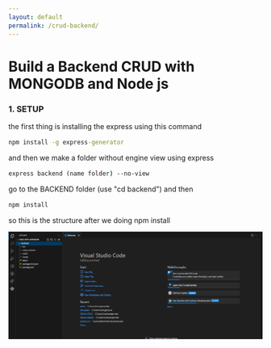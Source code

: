 ```yaml
---
layout: default
permalink: /crud-backend/
---
```



# Build a Backend CRUD with MONGODB and Node js

### 1.  SETUP
the first thing is installing the express using this command
```cmd
npm install -g express-generator
```
and then we make a folder without engine view using express
```cmd
express backend (name folder) --no-view
```
go to the BACKEND folder (use "cd backend") and then
```cmd
npm install
```
so this is the structure after we doing npm install

![structured folder](./images/structured.png)



